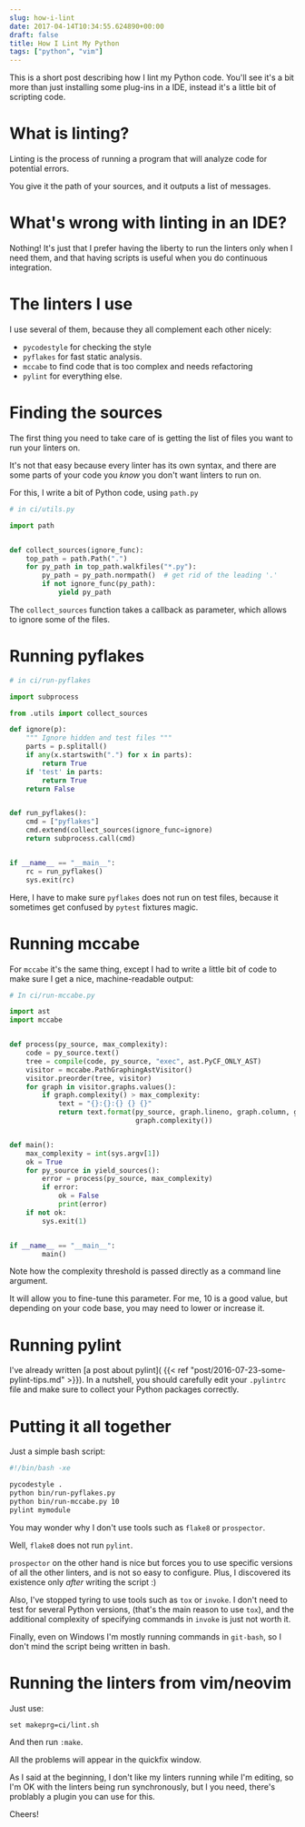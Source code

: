 ```yaml
---
slug: how-i-lint
date: 2017-04-14T10:34:55.624890+00:00
draft: false
title: How I Lint My Python
tags: ["python", "vim"]
---
```


This is a short post describing how I lint my Python code. You'll see it's
a bit more than just installing some plug-ins in a IDE, instead it's a little
bit of scripting code.

<!--more-->

# What is linting?

Linting is the process of running a program that will analyze code for potential
errors.

You give it the path of your sources, and it outputs a list of messages.

# What's wrong with linting in an IDE?

Nothing! It's just that I prefer having the liberty to run the linters only when
I need them, and that having scripts is useful when you do continuous
integration.

# The linters I use

I use several of them, because they all complement each other nicely:

* `pycodestyle` for checking the style
* `pyflakes` for fast static analysis.
* `mccabe` to find code that is too complex and needs refactoring
* `pylint` for everything else.

# Finding the sources

The first thing you need to take care of is getting the list of files you want
to run your linters on.

It's not that easy because every linter has its own syntax, and there are some
parts of your code you _know_ you don't want linters  to run on.

For this, I write a bit of Python code, using `path.py`

```python
# in ci/utils.py

import path


def collect_sources(ignore_func):
    top_path = path.Path(".")
    for py_path in top_path.walkfiles("*.py"):
        py_path = py_path.normpath()  # get rid of the leading '.'
        if not ignore_func(py_path):
            yield py_path
```

The `collect_sources` function takes a callback as parameter,
which allows to ignore some of the files.

# Running pyflakes

```python
# in ci/run-pyflakes

import subprocess

from .utils import collect_sources

def ignore(p):
    """ Ignore hidden and test files """
    parts = p.splitall()
    if any(x.startswith(".") for x in parts):
        return True
    if 'test' in parts:
        return True
    return False


def run_pyflakes():
    cmd = ["pyflakes"]
    cmd.extend(collect_sources(ignore_func=ignore)
    return subprocess.call(cmd)


if __name__ == "__main__":
    rc = run_pyflakes()
    sys.exit(rc)
```

Here, I have to make sure `pyflakes` does not run on test files, because it sometimes
get confused by `pytest` fixtures magic.

# Running mccabe

For `mccabe` it's the same thing, except I had to write a little bit of code
to make sure I get a nice, machine-readable output:

```python
# In ci/run-mccabe.py

import ast
import mccabe


def process(py_source, max_complexity):
    code = py_source.text()
    tree = compile(code, py_source, "exec", ast.PyCF_ONLY_AST)
    visitor = mccabe.PathGraphingAstVisitor()
    visitor.preorder(tree, visitor)
    for graph in visitor.graphs.values():
        if graph.complexity() > max_complexity:
            text = "{}:{}:{} {} {}"
            return text.format(py_source, graph.lineno, graph.column, graph.entity,
                               graph.complexity())


def main():
    max_complexity = int(sys.argv[1])
    ok = True
    for py_source in yield_sources():
        error = process(py_source, max_complexity)
        if error:
            ok = False
            print(error)
    if not ok:
        sys.exit(1)


if __name__ == "__main__":
        main()
```

Note how the complexity threshold is passed directly as a command line argument.

It will allow you to fine-tune this parameter. For me, 10 is a good value, but
depending on your code base, you may need to lower or increase it.

# Running pylint

I've already written [a post about pylint](
{{< ref "post/2016-07-23-some-pylint-tips.md" >}}). In a nutshell, you should
carefully edit your `.pylintrc` file and make sure to collect your Python
packages correctly.

# Putting it all together

Just a simple bash script:

```bash
#!/bin/bash -xe

pycodestyle .
python bin/run-pyflakes.py
python bin/run-mccabe.py 10
pylint mymodule
```

You may wonder why I don't use tools such as `flake8` or `prospector`.

Well, `flake8` does not run `pylint`.

`prospector` on the other hand is nice but forces you to use specific versions
of all the other linters, and is not so easy to configure. Plus, I discovered
its existence only *after* writing the script :)

Also, I've stopped tyring to use tools such as `tox` or `invoke`. I don't need
to test for several Python versions, (that's the main reason to use `tox`),
and the additional complexity of specifying commands in `invoke` is just not worth it.

Finally, even on Windows I'm mostly running commands in `git-bash`, so I don't
mind the script being written in bash.

# Running the linters from vim/neovim

Just use:

```vim
set makeprg=ci/lint.sh
```

And then run `:make`.

All the problems will appear in the quickfix window.

As I said at the beginning, I don't like my linters running while I'm editing,
so I'm OK with the linters being run synchronously, but I you need, there's
problably a plugin you can use for this.

Cheers!
